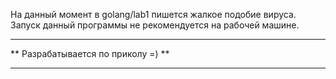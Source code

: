 На данный момент в golang/lab1 пишется жалкое подобие вируса.
Запуск данный программы не рекомендуется на рабочей машине. 
***********************************
** Разрабатывается по приколу =) **
***********************************

